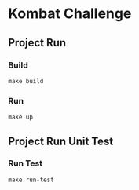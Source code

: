 # Kombat Challenge

## Project Run

### Build 
```
make build
```

### Run 
```
make up
```


## Project Run Unit Test

### Run Test
```
make run-test
```


